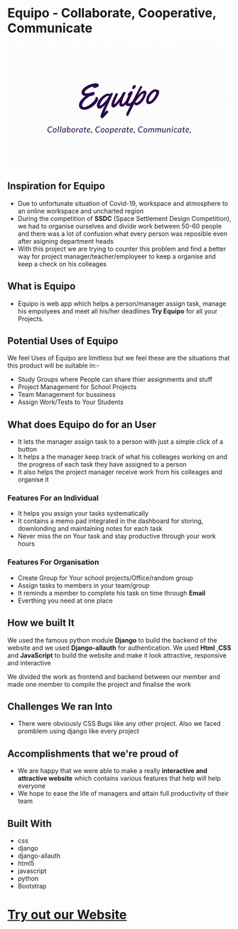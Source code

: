 # **Equipo** - Collaborate, Cooperative, Communicate

![alt text for screen readers](extras\Images\readme\Logo.jpg "Logo")

## Inspiration for Equipo

- Due to unfortunate situation of Covid-19, workspace and atmosphere to an online workspace and uncharted region
- During the competition of **SSDC** (Space Settlement Design Competition), we had to organise ourselves and divide work between 50-60 people and there was a lot of confusion what every person was reposible even after asigning department heads
- With this project we are trying to counter this problem and find a better way for project manager/teacher/employeer to keep a organise and keep a check on his colleages

## What is Equipo

- Equipo is web app which helps a person/manager assign task, manage his empolyees and meet all his/her deadlines **Try Equipo** for all your Projects.

## Potential Uses of Equipo

We feel Uses of Equipo are limitless but we feel these are the situations that this product will be suitable in:-

- Study Groups where People can share thier assignments and stuff
- Project Management for School Projects
- Team Management for bussiness
- Assign Work/Tests to Your Students

## What does Equipo do for an User

- It lets the manager assign task to a person with just a simple click of a button
- It helps a the manager keep track of what his colleages working on and the progress of each task they have assigned to a person
- It also helps the project manager receive work from his colleages and organise it

### Features For an Individual

- It helps you assign your tasks systematically
- It contains a memo pad integrated in the dashboard for storing, downlonding and maintaining notes for each task
- Never miss the on Your task and stay productive through your work hours

### Features For Organisation

- Create Group for Your school projects/Office/random group
- Assign tasks to members in your team/group
- It reminds a member to complete his task on time through **Email**
- Everthing you need at one place

## How we built It

We used the famous python module **Django** to build the backend of the website and we used **Django-allauth** for authentication. We used **Html** ,**CSS** and **JavaScript** to build the website and make it look attractive, responsive and interactive

<p>We divided the work as frontend and backend between our member and made one member to compile the project and finalise the work</p>

## Challenges We ran Into

- There were obviously CSS Bugs like any other project. Also we faced promblem using django like every project

## Accomplishments that we're proud of

- We are happy that we were able to make a really **interactive and attractive website** which contains various features that help will help everyone
- We hope to ease the life of managers and attain full productivity of their team

## Built With

- css
- django
- django-allauth
- html5
- javascript
- python
- Bootstrap

# [Try out our Website]()
